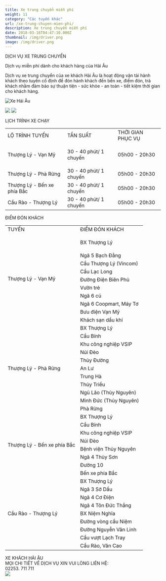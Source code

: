 ```yaml
---
title: Xe trung chuyển miễn phí
weight: 11
category: "Các tuyến khác"
url: /xe-trung-chuyen-mien-phi/
description: Xe trung chuyển miễn phí
date: 2018-03-16T04:47:10.000Z
thumbnail: /img/driver.png
image: /img/driver.png
---
```

<p class="b tc">DỊCH VỤ XE TRUNG CHUYỂN</p>
<p class="i tc">Dịch vụ miễn phí dành cho khách hàng của Hải Âu</p>

<div class="tc w-100">
	<p class="dib ba b--dashed b--blue blue b bg-light-gray pa3 tj">
		<span class="red">Dịch vụ xe trung chuyển của xe khách Hải Âu</span> là hoạt động vận tải hành khách theo tuyến cố định để đón hành khách đến bến xe, điểm đón, trả khách nhằm đảm bảo sự thuận tiện - sức khỏe - an toàn - tiết kiệm thời gian cho khách hàng.
	</p>
</div>

<p class="tc"><img class="w-100 w-50-l" alt="Xe Hải Âu" src="/img/bus HA(3).jpg"/></p>

<div class="tc w-100">
	<img src="/img/đt chuyển phát(2).png" class="dib h3"/>
	<img src="/img/facebook(1).png" class="dib h3"/>
</div>

<p class="dib bg-blue white b ttu pa2">LỊCH TRÌNH XE CHẠY</p>

<table class="w-100 table-slim-border table-padding-cell">
<tbody>
<tr class="b bg-blue white">
<td>
LỘ TRÌNH TUYẾN
</td>
<td>TẦN SUẤT</td>
<td>THỜI GIAN PHỤC VỤ</td>
</tr>
<tr>
<td><span>Thượng Lý - Vạn Mỹ</span></td>
<td>
<p>30 - 40 phút/ 1 chuyến</p>
</td>
<td>05h00 - 20h30</td>
</tr>
<tr>
<td>Thượng Lý - Phà Rừng</td>
<td>30 - 40 phút/ 1 chuyến</td>
<td>05h00 - 20h30</td>
</tr>
<tr>
<td>Thượng Lý - Bến xe phía Bắc</td>
<td>30 - 40 phút/ 1 chuyến</td>
<td>05h00 - 20h30</td>
</tr>
<tr>
<td>Cầu Rào - Thượng Lý</td>
<td>30 - 40 phút/ 1 chuyến</td>
<td>05h00 - 20h30</td>
</tr>
</tbody>
</table>

<p class="dib bg-blue white b ttu pa2">ĐIỂM ĐÓN KHÁCH</p>

<table class="w-100 table-slim-border table-padding-cell">
<tbody>
<tr class="b bg-blue white">
<td>
TUYẾN
</td>
<td>ĐIỂM ĐÓN KHÁCH </td>
</tr>
<tr>
<td rowspan="10"><span>Thượng Lý - Vạn Mỹ</span></td>
<td>
<p>BX Thượng Lý</p>
</td>
</tr>
<tr>
<td>Ngã 5 Bạch Đằng</td>
</tr>
<tr>
<td>Cầu Thượng Lý (Vincom)</td>
</tr>
<tr>
<td>Cầu Lạc Long</td>
</tr>
<tr>
<td>Đường Điện Biên Phủ</td>
</tr>
<tr>
<td>Vườn trẻ</td>
</tr>
<tr>
<td>Ngã 6 cũ</td>
</tr>
<tr>
<td>Ngã 6 Coopmart, Máy Tơ</td>
</tr>
<tr>
<td>Bưu điện Vạn Mỹ</td>
</tr>
<tr>
<td>Khách sạn dầu khí</td>
</tr>
<tr>
<td rowspan="11">Thượng Lý - Phà Rừng</td>
<td>BX Thượng Lý</td>
</tr>
<tr>
<td>Cầu Bính</td>
</tr>
<tr>
<td>Khu công nghiệp VSIP</td>
</tr>
<tr>
<td>Núi Đèo</td>
</tr>
<tr>
<td>Thủy Đường</td>
</tr>
<tr>
<td>An Lư</td>
</tr>
<tr>
<td>Trung Hà</td>
</tr>
<tr>
<td>Thủy Triều</td>
</tr>
<tr>
<td>Ngũ Lão (Thủy Nguyên)</td>
</tr>
<tr>
<td>Minh Đức (Thủy Nguyên) </td>
</tr>
<tr>
<td>Phà Rừng</td>
</tr>
<tr>
<td rowspan="8">Thượng Lý - Bến xe phía Bắc</td>
<td>BX Thượng Lý</td>
</tr>
<tr>
<td>Cầu Bính</td>
</tr>
<tr>
<td>Khu công nghiệp VSIP</td>
</tr>
<tr>
<td>Núi Đèo</td>
</tr>
<tr>
<td>Bệnh viện Thủy Nguyên</td>
</tr>
<tr>
<td>Ngã 4 Thủy Sơn</td>
</tr>
<tr>
<td>Đường 10</td>
</tr>
<tr>
<td>Bến xe phía Bắc</td>
</tr>
<tr>
<td rowspan="10">Cầu Rào - Thượng Lý</td>
<td>BX Thượng Lý</td>
</tr>
<tr>
<td>Ngã 3 Sở Dầu</td>
</tr>
<tr>
<td>Ngã 4 Cơ Điện</td>
</tr>
<tr>
<td>Ngã 4 Tôn Đức Thắng</td>
</tr>
<tr>
<td>BX Niệm Nghĩa</td>
</tr>
<tr>
<td>Đường vòng cầu Niệm</td>
</tr>
<tr>
<td>Đường Nguyễn Văn Linh</td>
</tr>
<tr>
<td>Cầu vượt Lạch Tray</td>
</tr>
<tr>
<td>Cầu Rào, Văn Cao</td>
</tr>
</tbody>
</table>

<div class="w-100 mv4 w-100 tc ba b--dashed b--blue blue b bg-light-gray pa3 tj ">
	<p class="tc lh-copy">
		​XE KHÁCH HẢI ÂU
		<br/>
		MỌI CHI TIẾT VỀ DỊCH VỤ XIN VUI LÒNG LIÊN HỆ:
		<br/>
		<span class="b red">02253. 711 711</span>
		<br/>
		<img class="dib" src="/img/facebook.png"/>
	</p>
</div>
